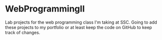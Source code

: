 # WebProgrammingII
Lab projects for the web programming class I'm taking at SSC. Going to add these projects to my portfolio or at least keep the code on GitHub to keep track of changes.
